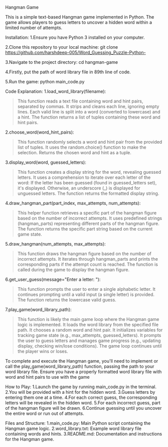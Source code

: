 Hangman Game

This is a simple text-based Hangman game implemented in Python. The game allows players to guess letters to uncover a hidden word within a limited number of attempts.


Installation:
1.Ensure you have Python 3 installed on your computer.

2.Clone this repository to your local machine:
  git clone https://github.com/harshdeep-005/Word_Guessing_Puzzle-Python-

3.Navigate to the project directory:
  cd hangman-game

4.Firstly, put the path of word library file in 89th line of code.

5.Run the game:
  python main_code.py

  
Code Explanation:
1.load_word_library(filename):

>This function reads a text file containing word and hint pairs, separated by commas.
>It strips and cleans each line, ignoring empty lines.
>Each valid line is split into a word (converted to lowercase) and a hint.
>The function returns a list of tuples containing these word and hint pairs.

2.choose_word(word_hint_pairs):

>This function randomly selects a word and hint pair from the provided list of tuples.
>It uses the random.choice() function to make the selection.
>Returns the chosen word and hint as a tuple.

3.display_word(word, guessed_letters):

>This function creates a display string for the word, revealing guessed letters.
>It uses a comprehension to iterate over each letter of the word:
>If the letter has been guessed (found in guessed_letters set), it's displayed.
>Otherwise, an underscore (_) is displayed for unguessed letters.
>The function returns the formatted display string.

4.draw_hangman_part(part_index, max_attempts, num_attempts):

>This helper function retrieves a specific part of the hangman figure based on the number of incorrect attempts.
>It uses predefined strings (hangman_parts) representing different parts of the hangman figure.
>The function returns the specific part string based on the current game state.

5.draw_hangman(num_attempts, max_attempts):

>This function draws the hangman figure based on the number of incorrect attempts.
>It iterates through hangman_parts and prints the corresponding parts if the attempt count is reached.
>The function is called during the game to display the hangman figure.

6.get_user_guess(message="Enter a letter: "):

>This function prompts the user to enter a single alphabetic letter.
>It continues prompting until a valid input (a single letter) is provided.
>The function returns the lowercase valid guess.

7.play_game(word_library_path):

>This function is likely the main game loop where the Hangman game logic is implemented.
>It loads the word library from the specified file path.
>It chooses a random word and hint pair.
>It initializes variables for tracking game state (e.g., max_attempts, guessed_letters).
>It prompts the user to guess letters and manages game progress (e.g., updating display, checking win/lose conditions).
>The game loop continues until the player wins or loses.

To complete and execute the Hangman game, you'll need to implement or call the play_game(word_library_path) function, passing the path to your word library file. Ensure you have a properly formatted word library file with word and hint pairs to use with the game
  
  
How to Play:
1.Launch the game by running main_code.py in the terminal.
2.You will be provided with a hint for the hidden word.
3.Guess letters by entering them one at a time.
4.For each correct guess, the corresponding letters will be revealed in the hidden word.
5.For each incorrect guess, part of the hangman figure will be drawn.
6.Continue guessing until you uncover the entire word or run out of attempts.


Files and Structure:
1.main_code.py: Main Python script containing the Hangman game logic.
2.word_library.txt: Example word library file containing words and hints.
3.README.md: Documentation and instructions for the Hangman game.
